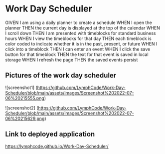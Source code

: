 # Work Day Scheduler

GIVEN I am using a daily planner to create a schedule
WHEN I open the planner
THEN the current day is displayed at the top of the calendar
WHEN I scroll down
THEN I am presented with timeblocks for standard business hours
WHEN I view the timeblocks for that day
THEN each timeblock is color coded to indicate whether it is in the past, present, or future
WHEN I click into a timeblock
THEN I can enter an event
WHEN I click the save button for that timeblock
THEN the text for that event is saved in local storage
WHEN I refresh the page
THEN the saved events persist


## Pictures of the work day scheduler

![screenshot1] (https://github.com/LymphCode/Work-Day-Scheduler/blob/main/assets/images/Screenshot%202022-07-06%20215555.png)

![screenshot2] (https://github.com/LymphCode/Work-Day-Scheduler/blob/main/assets/images/Screenshot%202022-07-06%20215629.png)


## Link to deployed application

https://lymphcode.github.io/Work-Day-Scheduler/
